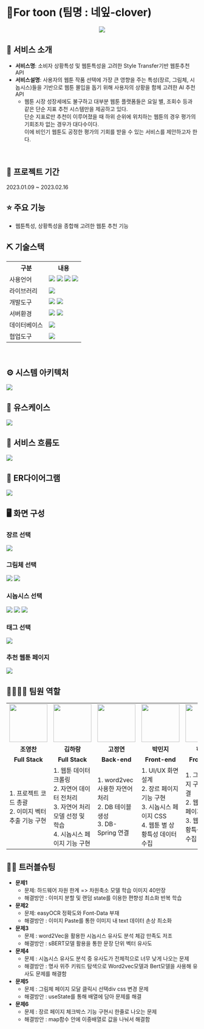 # 🥠For toon (팀명 : 네잎-clover)
<p align="center"><img src="https://user-images.githubusercontent.com/112142386/218346856-8e017fd7-0a08-47db-b1d1-07a624fc15c2.png"/></p>

## 👀 서비스 소개
* <b>서비스명</b>: 소비자 상황특성 및 웹툰특성을 고려한 Style Transfer기반 웹툰추천 API
* <b>서비스설명</b>: 사용자의 웹툰 작품 선택에 가장 큰 영향을 주는 특성(장르, 그림체, 시놉시스)들을 기반으로 웹툰 몰입을 돕기 위해 사용자의 상황을 함께 고려한 AI 추천 API
   * 웹툰 시장 성장세에도 불구하고 대부분 웹툰 플랫폼들은 요일 별, 조회수 등과 같은 단순 지표 추천 시스템만을 제공하고 있다. <br> 단순 지표로만 추천이 이루어졌을 때 하위 순위에 위치하는 웹툰의 경우 평가의 기회조차 없는 경우가 대다수이다.<br> 이에 비인기 웹툰도 공정한 평가의 기회를 받을 수 있는 서비스를 제안하고자 한다.


<br>

## 📅 프로젝트 기간
2023.01.09 ~ 2023.02.16
<br>

## ⭐ 주요 기능
* 웹툰특성, 상황특성을 종합해 고려한 웹툰 추천 기능

## ⛏ 기술스택
<table>
    <tr>
        <th>구분</th>
        <th>내용</th>
    </tr>
    <tr>
        <td>사용언어</td>
        <td>
         <img src="https://img.shields.io/badge/Java-007396?style=for-the-badge&logo=java&logoColor=white"/>
         <img src="https://img.shields.io/badge/HTML5-E34F26?style=for-the-badge&logo=HTML5&logoColor=white"/>
         <img src="https://img.shields.io/badge/CSS3-1572B6?style=for-the-badge&logo=CSS3&logoColor=white"/>
         <img src="https://img.shields.io/badge/JavaScript-F7DF1E?style=for-the-badge&logo=JavaScript&logoColor=white"/>
        </td>
    </tr>
    <tr>
        <td>라이브러리</td>
        <td>
          <img src="https://img.shields.io/badge/react-61DAFB?style=for-the-badge&logo=react&logoColor=black"> 
        </td>
    </tr>
    <tr>
        <td>개발도구</td>
        <td>
          <img src="https://img.shields.io/badge/spring-6DB33F?style=for-the-badge&logo=spring&logoColor=white"> 
          <img src="https://img.shields.io/badge/VSCode-007ACC?style=for-the-badge&logo=VisualStudioCode&logoColor=white"/>
        </td>
    </tr>
    <tr>
        <td>서버환경</td>
        <td>
             <img src="https://img.shields.io/badge/node.js-339933?style=for-the-badge&logo=Node.js&logoColor=white">
             <img src="https://img.shields.io/badge/Apache Tomcat-D22128?style=for-the-badge&logo=Apache Tomcat&logoColor=white"/>
        </td>
    </tr>
    <tr>
        <td>데이터베이스</td>
        <td>
          <img src="https://img.shields.io/badge/mysql-4479A1?style=for-the-badge&logo=mysql&logoColor=white"> 
        </td>
    </tr>
    <tr>
        <td>협업도구</td>
        <td>
            <img src="https://img.shields.io/badge/GitHub-181717?style=for-the-badge&logo=GitHub&logoColor=white"/>
        </td>
    </tr>
</table>
<br>

## ⚙ 시스템 아키텍처
<img src="https://user-images.githubusercontent.com/112142386/218362350-2ac907b8-58fb-4a8e-adc1-cf390a9219ab.png"/>
<br>

## 📌 유스케이스
<img src="https://user-images.githubusercontent.com/112142386/218247507-d2e2bacf-25b2-466d-ac6b-66c439c25d2d.png"/>
<br>

## 📌 서비스 흐름도
<img src="https://user-images.githubusercontent.com/112142386/218247430-57449bfb-0771-4d97-a06d-561ea1fe0a95.png"/>
<br>

## 📌 ER다이어그램
<img src="https://user-images.githubusercontent.com/112142386/218247394-6ac57ad6-a8a7-4f61-8cbb-b24970324d4d.png"/>
<br>

## 🖥 화면 구성
### 장르 선택
 <img src="https://user-images.githubusercontent.com/112142386/218347573-f0cac581-a1dd-4610-ac4b-7e87502f5ff3.png"/>
 <br>
 
 ### 그림체 선택
 <img src="https://user-images.githubusercontent.com/112142386/218347725-e044c4b1-2bc3-45b0-a22e-282cd693fe0f.png"/>
 <img src="https://user-images.githubusercontent.com/112142386/218347776-d1aa5d9d-0f96-49bb-ae56-6d6d107c56b1.png"/>
 <br>
 
 ### 시놉시스 선택
 <img src="https://user-images.githubusercontent.com/112142386/218358198-e799b1d7-9e1d-41c7-a47c-57e4b37aed7a.png"/>
 <img src="https://user-images.githubusercontent.com/112142386/218358424-dbdb4b34-7a16-451b-8b04-f4fec421df72.png"/>
 <img src="https://user-images.githubusercontent.com/112142386/218358592-ffa76e6f-611b-4383-a1d1-a48dc4bba2be.png"/>
 <br>
 
 ### 태그 선택
 <img src="https://user-images.githubusercontent.com/112142386/218359239-0130d3bd-474e-41d1-8c64-6260b238803f.png"/>
 <br>
 
 ### 추천 웹툰 페이지
 <img src="https://user-images.githubusercontent.com/112142386/218359413-050356f5-e374-43c0-8ee6-b307f215d7f4.png"/>
 <br>
 
## 👨‍👩‍👦‍👦 팀원 역할
<table>
  <tr>
    <td align="center"><img src="https://user-images.githubusercontent.com/112142386/218382501-0e8052db-4438-4c90-808d-c3c831523569.png" width="100" height="100"/></td>
    <td align="center"><img src="https://user-images.githubusercontent.com/112142386/218382639-c6a3de25-b5fe-4bd4-ad47-857ce7cad4a9.png" width="100" height="100"/></td>
    <td align="center"><img src="https://user-images.githubusercontent.com/112142386/218383785-a83480ee-88cc-4fa3-a700-aad6eda4fd98.png" width="100" height="100"/></td>
    <td align="center"><img src="https://user-images.githubusercontent.com/112142386/218382465-ef758c36-87c3-47f7-add9-a83db0c99b54.png" width="100" height="100"/></td>
    <td align="center"><img src="https://user-images.githubusercontent.com/112459519/218388631-a8251eae-a414-499f-bb14-169dd5f320a3.png" width="100" height="100"/></td>
  </tr>
  <tr>
    <td align="center"><strong>조영찬</strong></td>
    <td align="center"><strong>김하랑</strong></td>
    <td align="center"><strong>고정연</strong></td>
    <td align="center"><strong>박민지</strong></td>
    <td align="center"><strong>허유리</strong></td>
  </tr>
  <tr>
    <td align="center"><b>Full Stack</b></td>
    <td align="center"><b>Full Stack</b></td>
    <td align="center"><b>Back-end</b></td>
    <td align="center"><b>Front-end</b></td>
    <td align="center"><b>Front-end</b></td>
  </tr>
  <tr>
    <td>
      1. 프로젝트 코드 총괄<br>
      2. 이미지 벡터 추출 기능 구현
    </td>
    <td>
      1. 웹툰 데이터 크롤링<br>
      2. 자연어 데이터 전처리<br>
      3. 자연어 처리 모델 선정 및 학습<br>
      4. 시놉시스 페이지 기능 구현
    </td>
    <td>
      1. word2vec 사용한 자연어 처리<br>
      2. DB 테이블 생성<br>
      3. DB-Spring 연결
    </td>
    <td>
      1. UI/UX 화면 설계<br>
      2. 장르 페이지 기능 구현<br>
      3. 시놉시스 페이지 CSS<br>
      4. 웹툰 별 상황특성 데이터 수집
    </td>
    <td>
      1. 그림체 페이지 구현, DB연결<br> 
      2. 웹툰 결과 페이지 구현<br>
      3. 웹툰 별 상황특성 데이터 수집
    </td>
  </tr>
</table>

## 🤾‍♂️ 트러블슈팅
* <b>문제1</b>
  * 문제: 하드웨어 자원 한계 => 차원축소 모델 학습 이미지 40만장
  * 해결방안 : 이미지 분할 및 랜덤 state를 이용한 편향성 최소화 반복 학습
* <b>문제2</b>
  * 문제: easyOCR 정확도와 Font-Data 부재
  * 해결방안 : 이미지 Paste를 통한 이미지 내 text 데이터 손상 최소화
* <b>문제3</b>
  * 문제 : word2Vec을 활용한 시놉시스 유사도 분석 체감 만족도 저조
  * 해결방안 : sBERT모델 활용을 통한 문장 단위 벡터 유사도
* <b>문제4</b>
  * 문제 : 시놉시스 유사도 분석 중 유사도가 전체적으로 너무 낮게 나오는 문제
  * 해결방안 : 명사 위주 키워드 탐색으로 Word2vec모델과 Bert모델을 사용해 유사도 문제를 해결함
* <b>문제5</b>
  * 문제 : 그림체 페이지 모달 클릭시 선택div css 변경 문제
  * 해결방안 : useState를 통해 배열에 담아 문제를 해결
* <b>문제6</b>
  * 문제 : 장르 페이지 체크박스 기능 구현시 한줄로 나오는 문제
  * 해결방안 : map함수 안에 이중배열로 값을 나눠서 해결함

